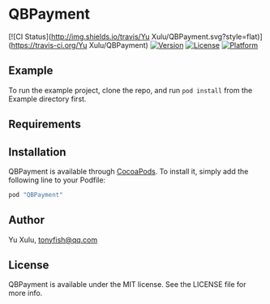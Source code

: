 # QBPayment

[![CI Status](http://img.shields.io/travis/Yu Xulu/QBPayment.svg?style=flat)](https://travis-ci.org/Yu Xulu/QBPayment)
[![Version](https://img.shields.io/cocoapods/v/QBPayment.svg?style=flat)](http://cocoapods.org/pods/QBPayment)
[![License](https://img.shields.io/cocoapods/l/QBPayment.svg?style=flat)](http://cocoapods.org/pods/QBPayment)
[![Platform](https://img.shields.io/cocoapods/p/QBPayment.svg?style=flat)](http://cocoapods.org/pods/QBPayment)

## Example

To run the example project, clone the repo, and run `pod install` from the Example directory first.

## Requirements

## Installation

QBPayment is available through [CocoaPods](http://cocoapods.org). To install
it, simply add the following line to your Podfile:

```ruby
pod "QBPayment"
```

## Author

Yu Xulu, tonyfish@qq.com

## License

QBPayment is available under the MIT license. See the LICENSE file for more info.
